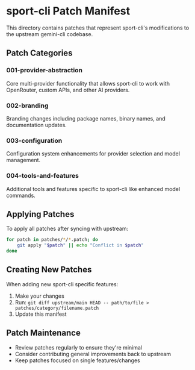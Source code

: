 # sport-cli Patch Manifest

This directory contains patches that represent sport-cli's modifications to the upstream gemini-cli codebase.

## Patch Categories

### 001-provider-abstraction
Core multi-provider functionality that allows sport-cli to work with OpenRouter, custom APIs, and other AI providers.

### 002-branding
Branding changes including package names, binary names, and documentation updates.

### 003-configuration
Configuration system enhancements for provider selection and model management.

### 004-tools-and-features
Additional tools and features specific to sport-cli like enhanced model commands.

## Applying Patches

To apply all patches after syncing with upstream:

```bash
for patch in patches/*/*.patch; do
    git apply "$patch" || echo "Conflict in $patch"
done
```

## Creating New Patches

When adding new sport-cli specific features:

1. Make your changes
2. Run: `git diff upstream/main HEAD -- path/to/file > patches/category/filename.patch`
3. Update this manifest

## Patch Maintenance

- Review patches regularly to ensure they're minimal
- Consider contributing general improvements back to upstream
- Keep patches focused on single features/changes
